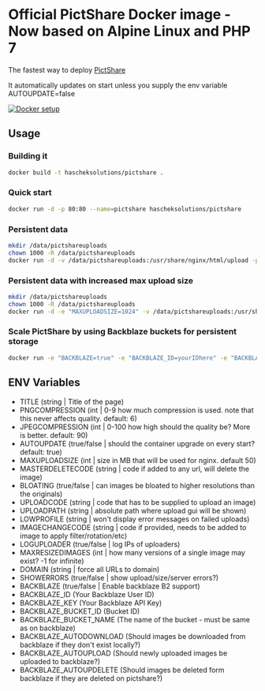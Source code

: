 # Official PictShare Docker image - Now based on Alpine Linux and PHP 7
The fastest way to deploy [PictShare](https://www.pictshare.net)

It automatically updates on start unless you supply the env variable AUTOUPDATE=false

[![Docker setup](http://www.pictshare.net/b65dea2117.gif)](https://www.pictshare.net/8a1dec0973.mp4)

## Usage

### Building it
```bash
docker build -t hascheksolutions/pictshare .
```

### Quick start
```bash
docker run -d -p 80:80 --name=pictshare hascheksolutions/pictshare
```

### Persistent data
```bash
mkdir /data/pictshareuploads
chown 1000 -R /data/pictshareuploads
docker run -d -v /data/pictshareuploads:/usr/share/nginx/html/upload -p 80:80 --name=pictshare hascheksolutions/pictshare
```

### Persistent data with increased max upload size
```bash
mkdir /data/pictshareuploads
chown 1000 -R /data/pictshareuploads
docker run -d -e "MAXUPLOADSIZE=1024" -v /data/pictshareuploads:/usr/share/nginx/html/upload -p 80:80 --name=pictshare hascheksolutions/pictshare
```

### Scale PictShare by using Backblaze buckets for persistent storage
```bash
docker run -e "BACKBLAZE=true" -e "BACKBLAZE_ID=yourIDhere" -e "BACKBLAZE_KEY=yourKEYhere" -e "BACKBLAZE_BUCKET_ID=yourbucketIDhere" -e "BACKBLAZE_BUCKET_NAME=yourbucketNAMEhere" -d -p 80:80 hascheksolutions/pictshare
```

## ENV Variables
- TITLE (string | Title of the page)
- PNGCOMPRESSION (int | 0-9 how much compression is used. note that this never affects quality. default: 6)
- JPEGCOMPRESSION (int | 0-100 how high should the quality be? More is better. default: 90)
- AUTOUPDATE (true/false | should the container upgrade on every start? default: true)
- MAXUPLOADSIZE (int | size in MB that will be used for nginx. default 50)
- MASTERDELETECODE (string | code if added to any url, will delete the image)
- BLOATING (true/false | can images be bloated to higher resolutions than the originals)
- UPLOADCODE (string | code that has to be supplied to upload an image)
- UPLOADPATH (string | absolute path where upload gui will be shown)
- LOWPROFILE (string | won't display error messages on failed uploads)
- IMAGECHANGECODE (string | code if provided, needs to be added to image to apply filter/rotation/etc)
- LOGUPLOADER (true/false | log IPs of uploaders)
- MAXRESIZEDIMAGES (int | how many versions of a single image may exist? -1 for infinite)
- DOMAIN (string | force all URLs to domain)
- SHOWERRORS (true/false | show upload/size/server errors?)
- BACKBLAZE (true/false | Enable backblaze B2 support)
- BACKBLAZE_ID (Your Backblaze User ID)
- BACKBLAZE_KEY (Your Backblaze API Key)
- BACKBLAZE_BUCKET_ID (Bucket ID)
- BACKBLAZE_BUCKET_NAME (The name of the bucket - must be same as on backblaze)
- BACKBLAZE_AUTODOWNLOAD (Should images be downloaded from backblaze if they don't exist locally?)
- BACKBLAZE_AUTOUPLOAD (Should newly uploaded images be uploaded  to backblaze?)
- BACKBLAZE_AUTOUPDELETE (Should images be deleted form backblaze if they are deleted on pictshare?)
